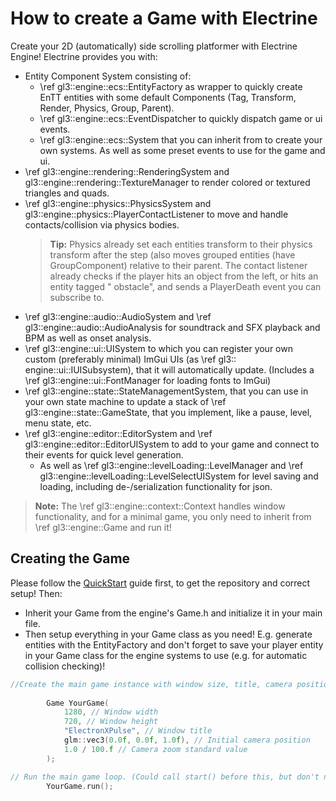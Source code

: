 # How to create a Game with Electrine

Create your 2D (automatically) side scrolling platformer with Electrine Engine!
Electrine provides you with:

- Entity Component System consisting of:
    - \ref gl3::engine::ecs::EntityFactory as wrapper to quickly create EnTT entities with some default Components (Tag,
      Transform, Render, Physics, Group, Parent).
    - \ref gl3::engine::ecs::EventDispatcher to quickly dispatch game or ui events.
    - \ref gl3::engine::ecs::System that you can inherit from to create your own systems.
      As well as some preset events to use for the game and ui.
- \ref gl3::engine::rendering::RenderingSystem and gl3::engine::rendering::TextureManager to render colored or textured
  triangles and quads.
- \ref gl3::engine::physics::PhysicsSystem and gl3::engine::physics::PlayerContactListener to move and handle
  contacts/collision via physics bodies.
  > **Tip:** Physics already set each entities transform to their physics transform after the step (also moves grouped
  entities (have GroupComponent) relative to their parent. The contact listener already checks if the player hits an
  object from the left, or hits an entity tagged "
  obstacle", and sends a PlayerDeath event you can subscribe to.
- \ref gl3::engine::audio::AudioSystem and \ref gl3::engine::audio::AudioAnalysis for soundtrack and SFX playback and
  BPM as well as onset analysis.
- \ref gl3::engine::ui::UISystem to which you can register your own custom (preferably minimal) ImGui UIs (as \ref gl3::
  engine::ui::IUISubsystem), that it will automatically update. (Includes a \ref gl3::engine::ui::FontManager for
  loading fonts to ImGui)
- \ref gl3::engine::state::StateManagementSystem, that you can use in your own state machine to update a stack of \ref
  gl3::engine::state::GameState, that you implement, like a pause, level, menu state, etc.
- \ref gl3::engine::editor::EditorSystem and \ref gl3::engine::editor::EditorUISystem to add to your game and connect to
  their events for quick level generation.
    - As well as \ref gl3::engine::levelLoading::LevelManager and \ref gl3::engine::levelLoading::LevelSelectUISystem
      for level saving and loading, including de-/serialization functionality for json.

> **Note:** The \ref gl3::engine::context::Context handles window functionality, and for a minimal game, you only need
> to inherit from \ref gl3::engine::Game and run it!

## Creating the Game

Please follow the [QuickStart](../QuickStart.md) guide first, to get the repository and correct setup!
Then:

- Inherit your Game from the engine's Game.h and initialize it in your main file.
- Then setup everything in your Game class as you need! E.g. generate entities with the EntityFactory and don't forget
  to save your player entity in your Game class for the engine systems to use (e.g. for automatic collision checking)!

```cpp
//Create the main game instance with window size, title, camera position, and zoom level. (Zooming after initialization not implemented in context, leave it at 1/100)
       
        Game YourGame(
            1280, // Window width
            720, // Window height
            "ElectronXPulse", // Window title
            glm::vec3(0.0f, 0.0f, 1.0f), // Initial camera position
            1.0 / 100.f // Camera zoom standard value
        );

// Run the main game loop. (Could call start() before this, but don't need to)
        YourGame.run();
```